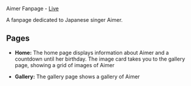 Aimer Fanpage - [Live](https://bakanano.github.io/aimer-fansite/#/aimer)

A fanpage dedicated to Japanese singer Aimer.
## Pages

- **Home:** The home page displays information about Aimer and a countdown until her birthday. The image card takes you to the gallery page, showing a grid of images of Aimer

- **Gallery:** The gallery page shows a gallery of Aimer
